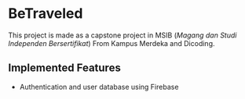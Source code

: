 # BeTraveled

This project is made as a capstone project in MSIB (_Magang dan Studi Independen Bersertifikat_) From Kampus Merdeka and Dicoding.

## Implemented Features
- Authentication and user database using Firebase
